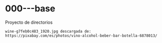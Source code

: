 # 000---base
Proyecto de directorios

    wine-g7feb0c483_1920.jpg descargada de:
    https://pixabay.com/es/photos/vino-alcohol-beber-bar-botella-6878013/